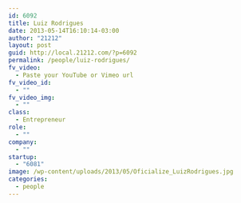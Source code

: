 ```yaml
---
id: 6092
title: Luiz Rodrigues
date: 2013-05-14T16:10:14-03:00
author: "21212"
layout: post
guid: http://local.21212.com/?p=6092
permalink: /people/luiz-rodrigues/
fv_video:
  - Paste your YouTube or Vimeo url
fv_video_id:
  - ""
fv_video_img:
  - ""
class:
  - Entrepreneur
role:
  - ""
company:
  - ""
startup:
  - "6081"
image: /wp-content/uploads/2013/05/Oficialize_LuizRodrigues.jpg
categories:
  - people
---
```

